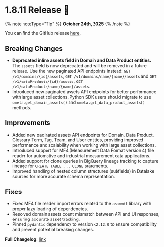 # 1.8.11 Release 🎉

{% note noteType="Tip" %}
**October 24th, 2025**
{% /note %}

You can find the GitHub release [here](https://github.com/open-metadata/OpenMetadata/releases/tag/1.8.11-release).

## Breaking Changes

- **Deprecated inline assets field in Domain and Data Product entities.** The `assets` field is now deprecated and will be removed in a future release. Use the new paginated API endpoints instead: `GET /v1/domains/{id}/assets`, `GET /v1/domains/name/{name}/assets` and `GET /v1/dataProducts/{id}/assets`, `GET /v1/dataProducts/name/{name}/assets`.
- Introduced new paginated assets API endpoints for better performance with large asset collections. Python SDK users should migrate to use `ometa.get_domain_assets()` and `ometa.get_data_product_assets()` methods.

## Improvements

- Added new paginated assets API endpoints for Domain, Data Product, Glossary Term, Tag, Team, and User entities, providing improved performance and scalability when working with large asset collections.
- Introduced support for MF4 (Measurement Data Format version 4) file reader for automotive and industrial measurement data applications.
- Added support for clone queries in BigQuery lineage tracking to capture lineage for `CREATE TABLE ... CLONE` statements.
- Improved handling of nested column structures (subfields) in Datalake sources for more accurate schema representation.

## Fixes

- Fixed MF4 file reader import errors related to the `asammdf` library with proper lazy loading of dependencies.
- Resolved domain assets count mismatch between API and UI responses, ensuring accurate asset tracking.
- Pinned `pydantic` dependency to version `<2.12.0` to ensure compatibility and prevent potential breaking changes.

**Full Changelog**: [link](https://github.com/open-metadata/OpenMetadata/compare/1.8.10-release...1.8.11-release)